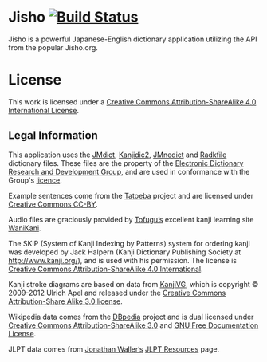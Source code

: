 # Jisho [![Build Status](https://travis-ci.org/Reline/Jisho.svg?branch=master)](https://travis-ci.org/Reline/Jisho)

Jisho is a powerful Japanese-English dictionary application utilizing the API from the popular Jisho.org.

License
=======

This work is licensed under a [Creative Commons Attribution-ShareAlike 4.0 International License](http://creativecommons.org/licenses/by-sa/4.0/).

## Legal Information

This application uses the [JMdict](http://www.csse.monash.edu.au/~jwb/edict_doc.html), [Kanjidic2](http://www.csse.monash.edu.au/~jwb/kanjidic2/index.html), [JMnedict](http://www.csse.monash.edu.au/~jwb/enamdict_doc.html) and [Radkfile](http://www.csse.monash.edu.au/~jwb/kradinf.html) dictionary files. These files are the property of the [Electronic Dictionary Research and Development Group](http://www.edrdg.org/), and are used in conformance with the Group's [licence](http://www.edrdg.org/edrdg/licence.html).

Example sentences come from the [Tatoeba](http://tatoeba.org/) project and are licensed under [Creative Commons CC-BY](http://creativecommons.org/licenses/by/2.0/fr/).

Audio files are graciously provided by [Tofugu’s](http://www.tofugu.com/) excellent kanji learning site [WaniKani](http://www.wanikani.com/).

The SKIP (System of Kanji Indexing by Patterns) system for ordering kanji was developed by Jack Halpern (Kanji Dictionary Publishing Society at http://www.kanji.org/), and is used with his permission. The license is [Creative Commons Attribution-ShareAlike 4.0 International](http://www.kanji.org/kanji/dictionaries/skip_permission.htm).

Kanji stroke diagrams are based on data from [KanjiVG](http://kanjivg.tagaini.net/), which is copyright © 2009-2012 Ulrich Apel and released under the [Creative Commons Attribution-Share Alike 3.0 license](http://creativecommons.org/licenses/by-sa/3.0/).

Wikipedia data comes from the [DBpedia](http://wiki.dbpedia.org/about) project and is dual licensed under [Creative Commons Attribution-ShareAlike 3.0](http://en.wikipedia.org/wiki/Wikipedia:Text_of_Creative_Commons_Attribution-ShareAlike_3.0_Unported_License) and [GNU Free Documentation License](http://en.wikipedia.org/wiki/Wikipedia:Text_of_the_GNU_Free_Documentation_License).

JLPT data comes from [Jonathan Waller‘s](http://www.tanos.co.uk/contact/) [JLPT Resources](http://www.tanos.co.uk/jlpt/) page.